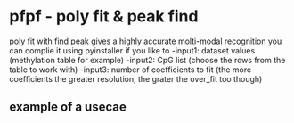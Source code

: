 # pfpf - poly fit & peak find 
poly fit with find peak gives a highly accurate molti-modal recognition 
you can complie it using pyinstaller if you like to
-input1: dataset values (methylation table for example)
-input2: CpG list (choose the rows from the table to work with)
-input3: number of coefficients to fit (the more coefficients the greater resolution, the grater the over_fit too though)

## example of a usecae

